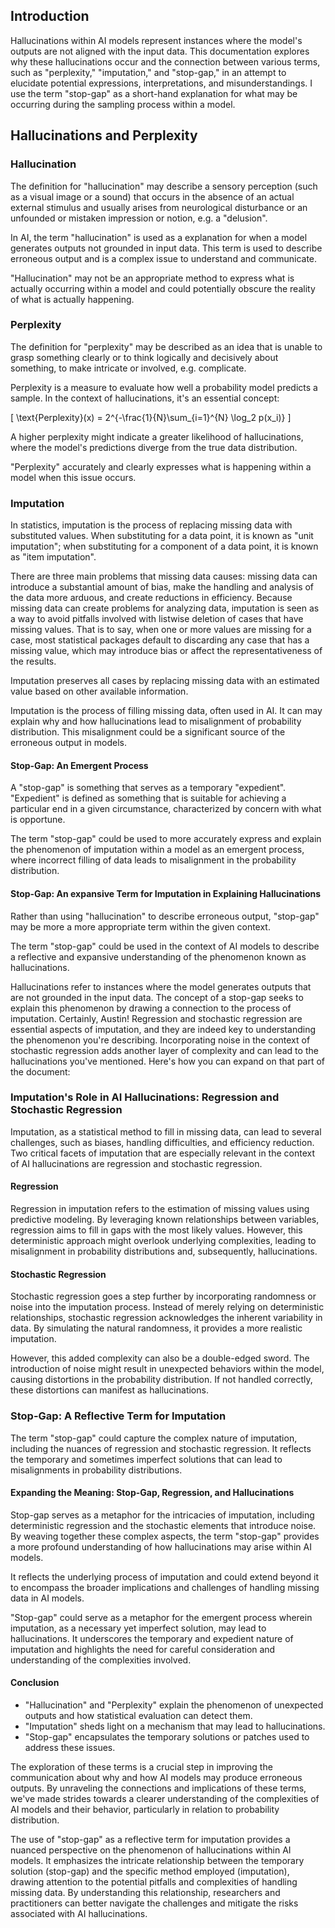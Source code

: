## Introduction

Hallucinations within AI models represent instances where the model's outputs
are not aligned with the input data. This documentation explores why these
hallucinations occur and the connection between various terms, such as
"perplexity," "imputation," and "stop-gap," in an attempt to elucidate potential
expressions, interpretations, and misunderstandings. I use the term "stop-gap"
as a short-hand explanation for what may be occurring during the sampling
process within a model.

## Hallucinations and Perplexity

### Hallucination

The definition for "hallucination" may describe a sensory perception (such as a
visual image or a sound) that occurs in the absence of an actual external
stimulus and usually arises from neurological disturbance or an unfounded or
mistaken impression or notion, e.g. a "delusion".

In AI, the term "hallucination" is used as a explanation for when a model
generates outputs not grounded in input data. This term is used to describe
erroneous output and is a complex issue to understand and communicate.

"Hallucination" may not be an appropriate method to express what is actually
occurring within a model and could potentially obscure the reality of what is
actually happening.

### Perplexity

The definition for "perplexity" may be described as an idea that is unable to
grasp something clearly or to think logically and decisively about something, to
make intricate or involved, e.g. complicate.

Perplexity is a measure to evaluate how well a probability model predicts a
sample. In the context of hallucinations, it's an essential concept:

\[ \text{Perplexity}(x) = 2^{-\frac{1}{N}\sum\_{i=1}^{N} \log_2 p(x_i)} \]

A higher perplexity might indicate a greater likelihood of hallucinations, where
the model's predictions diverge from the true data distribution.

"Perplexity" accurately and clearly expresses what is happening within a model
when this issue occurs.

### Imputation

In statistics, imputation is the process of replacing missing data with
substituted values. When substituting for a data point, it is known as "unit
imputation"; when substituting for a component of a data point, it is known as
"item imputation".

There are three main problems that missing data causes: missing data can
introduce a substantial amount of bias, make the handling and analysis of the
data more arduous, and create reductions in efficiency. Because missing data can
create problems for analyzing data, imputation is seen as a way to avoid
pitfalls involved with listwise deletion of cases that have missing values. That
is to say, when one or more values are missing for a case, most statistical
packages default to discarding any case that has a missing value, which may
introduce bias or affect the representativeness of the results.

Imputation preserves all cases by replacing missing data with an estimated value
based on other available information.

Imputation is the process of filling missing data, often used in AI. It can may
explain why and how hallucinations lead to misalignment of probability
distribution. This misalignment could be a significant source of the erroneous
output in models.

#### Stop-Gap: An Emergent Process

A "stop-gap" is something that serves as a temporary "expedient". "Expedient" is
defined as something that is suitable for achieving a particular end in a given
circumstance, characterized by concern with what is opportune.

The term "stop-gap" could be used to more accurately express and explain the
phenomenon of imputation within a model as an emergent process, where incorrect
filling of data leads to misalignment in the probability distribution.

#### Stop-Gap: An expansive Term for Imputation in Explaining Hallucinations

Rather than using "hallucination" to describe erroneous output, "stop-gap" may
be more a more appropriate term within the given context.

The term "stop-gap" could be used in the context of AI models to describe a
reflective and expansive understanding of the phenomenon known as
hallucinations.

Hallucinations refer to instances where the model generates outputs that are not
grounded in the input data. The concept of a stop-gap seeks to explain this
phenomenon by drawing a connection to the process of imputation. Certainly,
Austin! Regression and stochastic regression are essential aspects of
imputation, and they are indeed key to understanding the phenomenon you're
describing. Incorporating noise in the context of stochastic regression adds
another layer of complexity and can lead to the hallucinations you've mentioned.
Here's how you can expand on that part of the document:

### Imputation's Role in AI Hallucinations: Regression and Stochastic Regression

Imputation, as a statistical method to fill in missing data, can lead to several
challenges, such as biases, handling difficulties, and efficiency reduction. Two
critical facets of imputation that are especially relevant in the context of AI
hallucinations are regression and stochastic regression.

#### Regression

Regression in imputation refers to the estimation of missing values using
predictive modeling. By leveraging known relationships between variables,
regression aims to fill in gaps with the most likely values. However, this
deterministic approach might overlook underlying complexities, leading to
misalignment in probability distributions and, subsequently, hallucinations.

#### Stochastic Regression

Stochastic regression goes a step further by incorporating randomness or noise
into the imputation process. Instead of merely relying on deterministic
relationships, stochastic regression acknowledges the inherent variability in
data. By simulating the natural randomness, it provides a more realistic
imputation.

However, this added complexity can also be a double-edged sword. The
introduction of noise might result in unexpected behaviors within the model,
causing distortions in the probability distribution. If not handled correctly,
these distortions can manifest as hallucinations.

### Stop-Gap: A Reflective Term for Imputation

The term "stop-gap" could capture the complex nature of imputation, including
the nuances of regression and stochastic regression. It reflects the temporary
and sometimes imperfect solutions that can lead to misalignments in probability
distributions.

#### Expanding the Meaning: Stop-Gap, Regression, and Hallucinations

Stop-gap serves as a metaphor for the intricacies of imputation, including
deterministic regression and the stochastic elements that introduce noise. By
weaving together these complex aspects, the term "stop-gap" provides a more
profound understanding of how hallucinations may arise within AI models.

It reflects the underlying process of imputation and could extend beyond it to
encompass the broader implications and challenges of handling missing data in AI
models.

"Stop-gap" could serve as a metaphor for the emergent process wherein
imputation, as a necessary yet imperfect solution, may lead to hallucinations.
It underscores the temporary and expedient nature of imputation and highlights
the need for careful consideration and understanding of the complexities
involved.

#### Conclusion

- "Hallucination" and "Perplexity" explain the phenomenon of unexpected outputs
  and how statistical evaluation can detect them.
- "Imputation" sheds light on a mechanism that may lead to hallucinations.
- "Stop-gap" encapsulates the temporary solutions or patches used to address
  these issues.

The exploration of these terms is a crucial step in improving the communication
about why and how AI models may produce erroneous outputs. By unraveling the
connections and implications of these terms, we've made strides towards a
clearer understanding of the complexities of AI models and their behavior,
particularly in relation to probability distribution.

The use of "stop-gap" as a reflective term for imputation provides a nuanced
perspective on the phenomenon of hallucinations within AI models. It emphasizes
the intricate relationship between the temporary solution (stop-gap) and the
specific method employed (imputation), drawing attention to the potential
pitfalls and complexities of handling missing data. By understanding this
relationship, researchers and practitioners can better navigate the challenges
and mitigate the risks associated with AI hallucinations.
